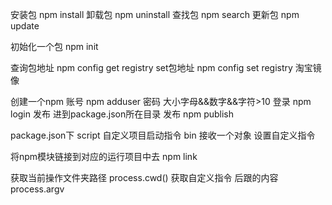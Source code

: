 安装包 npm install 
卸载包 npm uninstall 
查找包 npm search
更新包 npm update

初始化一个包 npm init
 
查询包地址 npm config get registry 
set包地址  npm config set registry 淘宝镜像

创建一个npm 账号  npm adduser 
密码             大小字母&&数字&&字符>10
登录             npm login
发布             进到package.json所在目录
发布             npm publish

package.json下
   script  自定义项目启动指令
   bin     接收一个对象 设置自定义指令

将npm模块链接到对应的运行项目中去 npm link 

获取当前操作文件夹路径 process.cwd()
获取自定义指令 后跟的内容 process.argv
 
